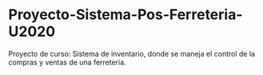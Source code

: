 # Proyecto-Sistema-Pos-Ferreteria-U2020
Proyecto de curso: Sistema de inventario, donde se maneja el control de la compras y ventas de una ferreteria.
